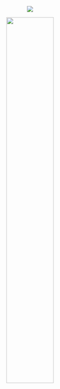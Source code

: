 <p align="center"><img src="https://komarev.com/ghpvc/?username=fleurdeli&color=b5b5b5&style=for-the-badge&label=visitors&style=plastic"></p>
<p align="center"><img src="https://files.catbox.moe/t7khn3.png" height="50%" width="50%"></p>
